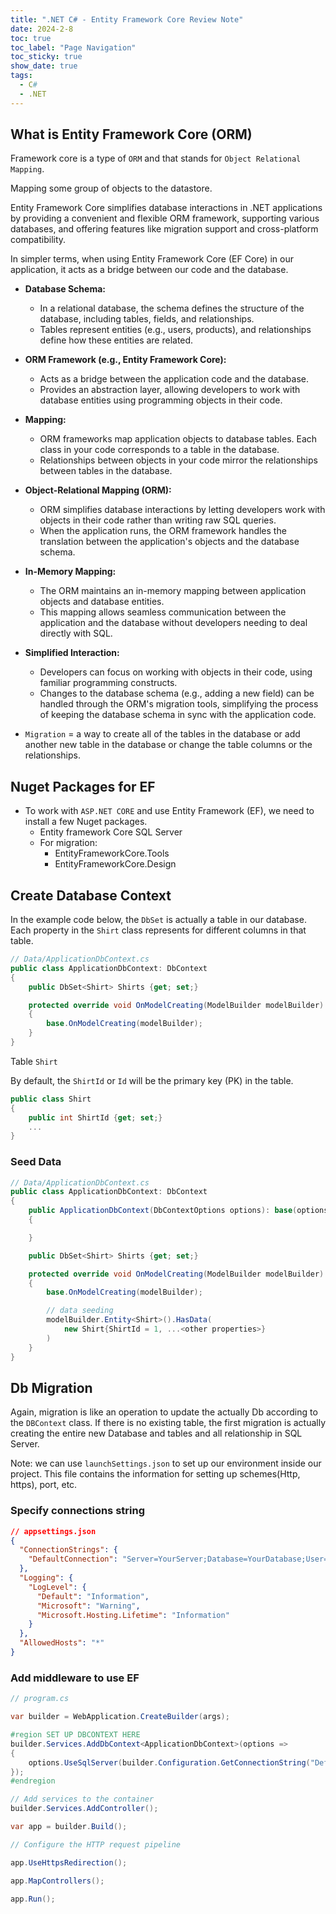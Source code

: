 ```yaml
---
title: ".NET C# - Entity Framework Core Review Note"
date: 2024-2-8
toc: true
toc_label: "Page Navigation"
toc_sticky: true
show_date: true
tags:
  - C#
  - .NET
---
```


## What is Entity Framework Core (ORM)

Framework core is a type of `ORM` and that stands for `Object Relational Mapping`.

Mapping some group of objects to the datastore.

Entity Framework Core simplifies database interactions in .NET applications by providing a convenient and flexible ORM framework, supporting various databases, and offering features like migration support and cross-platform compatibility.

In simpler terms, when using Entity Framework Core (EF Core) in our application, it acts as a bridge between our code and the database.

* **Database Schema:**

  * In a relational database, the schema defines the structure of the database, including tables, fields, and relationships.
  * Tables represent entities (e.g., users, products), and relationships define how these entities are related.
* **ORM Framework (e.g., Entity Framework Core):**

  * Acts as a bridge between the application code and the database.
  * Provides an abstraction layer, allowing developers to work with database entities using programming objects in their code.
* **Mapping:**

  * ORM frameworks map application objects to database tables. Each class in your code corresponds to a table in the database.
  * Relationships between objects in your code mirror the relationships between tables in the database.
* **Object-Relational Mapping (ORM):**

  * ORM simplifies database interactions by letting developers work with objects in their code rather than writing raw SQL queries.
  * When the application runs, the ORM framework handles the translation between the application's objects and the database schema.
* **In-Memory Mapping:**

  * The ORM maintains an in-memory mapping between application objects and database entities.
  * This mapping allows seamless communication between the application and the database without developers needing to deal directly with SQL.
* **Simplified Interaction:**

  * Developers can focus on working with objects in their code, using familiar programming constructs.
  * Changes to the database schema (e.g., adding a new field) can be handled through the ORM's migration tools, simplifying the process of keeping the database schema in sync with the application code.

* `Migration` = a way to create all of the tables in the database or add another new table in the database or change the table columns or the relationships.

## Nuget Packages for EF

* To work with `ASP.NET CORE` and use Entity Framework (EF), we need to install a few Nuget packages.
  * Entity framework Core SQL Server
  * For migration:
    * EntityFrameworkCore.Tools
    * EntityFrameworkCore.Design

## Create Database Context

In the example code below, the `DbSet` is actually a table in our database. Each property in the `Shirt` class represents for different columns in that table.

```csharp
// Data/ApplicationDbContext.cs
public class ApplicationDbContext: DbContext
{
    public DbSet<Shirt> Shirts {get; set;}

    protected override void OnModelCreating(ModelBuilder modelBuilder)
    {
        base.OnModelCreating(modelBuilder);
    }
}
```

Table `Shirt`

By default, the `ShirtId` or `Id` will be the primary key (PK) in the table.

```csharp
public class Shirt
{
    public int ShirtId {get; set;}
    ...
}
```

### Seed Data

```csharp
// Data/ApplicationDbContext.cs
public class ApplicationDbContext: DbContext
{
    public ApplicationDbContext(DbContextOptions options): base(options)
    {

    }

    public DbSet<Shirt> Shirts {get; set;}

    protected override void OnModelCreating(ModelBuilder modelBuilder)
    {
        base.OnModelCreating(modelBuilder);

        // data seeding
        modelBuilder.Entity<Shirt>().HasData(
            new Shirt{ShirtId = 1, ...<other properties>}
        )
    }
}
```

## Db Migration

Again, migration is like an operation to update the actually Db according to the `DBContext` class. If there is no existing table, the first migration is actually creating the entire new Database and tables and all relationship in SQL Server.

Note: we can use `launchSettings.json` to set up our environment inside our project. This file contains the information for setting up schemes(Http, https), port, etc.

### Specify connections string

```json
// appsettings.json
{
  "ConnectionStrings": {
    "DefaultConnection": "Server=YourServer;Database=YourDatabase;User=YourUsername;Password=YourPassword;"
  },
  "Logging": {
    "LogLevel": {
      "Default": "Information",
      "Microsoft": "Warning",
      "Microsoft.Hosting.Lifetime": "Information"
    }
  },
  "AllowedHosts": "*"
}

```

### Add middleware to use EF

```csharp
// program.cs

var builder = WebApplication.CreateBuilder(args);

#region SET UP DBCONTEXT HERE
builder.Services.AddDbContext<ApplicationDbContext>(options =>
{   
    options.UseSqlServer(builder.Configuration.GetConnectionString("DefaultConnection"))
});
#endregion

// Add services to the container
builder.Services.AddController();

var app = builder.Build();

// Configure the HTTP request pipeline

app.UseHttpsRedirection();

app.MapControllers();

app.Run();
```
